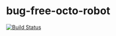 # bug-free-octo-robot
[![Build Status](https://travis-ci.com/Tonycchi/bug-free-octo-robot.svg?branch=master)](https://travis-ci.com/Tonycchi/bug-free-octo-robot)
